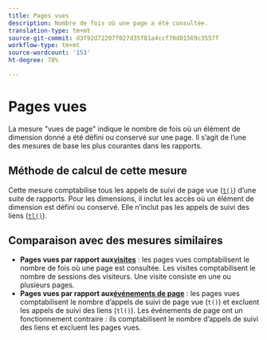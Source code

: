 ```yaml
---
title: Pages vues
description: Nombre de fois où une page a été consultée.
translation-type: tm+mt
source-git-commit: d3f92d72207f027d35f81a4ccf70d01569c3557f
workflow-type: tm+mt
source-wordcount: '153'
ht-degree: 78%

---
```



# Pages vues

La mesure &quot;vues de page&quot; indique le nombre de fois où un élément de dimension donné a été défini ou conservé sur une page. Il s’agit de l’une des mesures de base les plus courantes dans les rapports.

## Méthode de calcul de cette mesure

Cette mesure comptabilise tous les appels de suivi de page vue ([`t()`](/help/implement/vars/functions/t-method.md)) d’une suite de rapports. Pour les dimensions, il inclut les accès où un élément de dimension est défini ou conservé. Elle n’inclut pas les appels de suivi des liens ([`tl()`](/help/implement/vars/functions/tl-method.md)).

## Comparaison avec des mesures similaires

* **Pages vues par rapport aux[visites](visits.md)** : les pages vues comptabilisent le nombre de fois où une page est consultée. Les visites comptabilisent le nombre de sessions des visiteurs. Une visite consiste en une ou plusieurs pages.
* **Pages vues par rapport aux[événements de page](page-events.md)** : les pages vues comptabilisent le nombre d’appels de suivi de page vue (`t()`) et excluent les appels de suivi des liens (`tl()`). Les événements de page ont un fonctionnement contraire : ils comptabilisent le nombre d’appels de suivi des liens et excluent les pages vues.